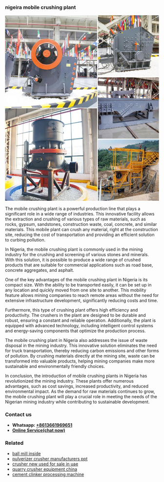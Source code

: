 <h3>nigeira mobile crushing plant</h3><img src='1708587137.jpg' alt=''><p>The mobile crushing plant is a powerful production line that plays a significant role in a wide range of industries. This innovative facility allows the extraction and crushing of various types of raw materials, such as rocks, gypsum, sandstones, construction waste, coal, concrete, and similar materials. This mobile plant can crush any material, right at the construction site, reducing the cost of transportation and providing an efficient solution to curbing pollution.</p><p>In Nigeria, the mobile crushing plant is commonly used in the mining industry for the crushing and screening of various stones and minerals. With this solution, it is possible to produce a wide range of crushed products that are suitable for commercial applications such as road base, concrete aggregates, and asphalt.</p><p>One of the key advantages of the mobile crushing plant in Nigeria is its compact size. With the ability to be transported easily, it can be set up in any location and quickly moved from one site to another. This mobility feature allows mining companies to reach remote areas without the need for extensive infrastructure development, significantly reducing costs and time.</p><p>Furthermore, this type of crushing plant offers high efficiency and productivity. The crushers in the plant are designed to be durable and robust, ensuring a constant and reliable operation. Additionally, the plant is equipped with advanced technology, including intelligent control systems and energy-saving components that optimize the production process.</p><p>The mobile crushing plant in Nigeria also addresses the issue of waste disposal in the mining industry. This innovative solution eliminates the need for truck transportation, thereby reducing carbon emissions and other forms of pollution. By crushing materials directly at the mining site, waste can be transformed into valuable products, helping mining companies make more sustainable and environmentally friendly choices.</p><p>In conclusion, the introduction of mobile crushing plants in Nigeria has revolutionized the mining industry. These plants offer numerous advantages, such as cost savings, increased productivity, and reduced environmental impact. As the demand for raw materials continues to grow, the mobile crushing plant will play a crucial role in meeting the needs of the Nigerian mining industry while contributing to sustainable development.</p><h3>Contact us</h3><ul><li><strong>Whatsapp:&nbsp;<a href="https://wa.me/8613661969651">+8613661969651</a></strong></li><li><a href="https://swt.shibang-china.com/?git&amp;zhl&amp;nigeira mobile crushing plant"><strong>Online Service(chat now)</strong></a></li></ul><h3>Related</h3><ul><li><a href='ball mill inside.md'>ball mill inside</a></li><li><a href='pulverizer crusher manufacturers ppt.md'>pulverizer crusher manufacturers ppt</a></li><li><a href='crusher new used for sale in uae.md'>crusher new used for sale in uae</a></li><li><a href='quarry crusher equipment china.md'>quarry crusher equipment china</a></li><li><a href='cement clinker processing machine.md'>cement clinker processing machine</a></li></ul>